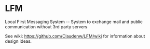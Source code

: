 # LFM
Local First Messaging System -- System to exchange mail and public communication without 3rd party servers

See wiki: https://github.com/Claudenw/LFM/wiki for information about design ideas.

